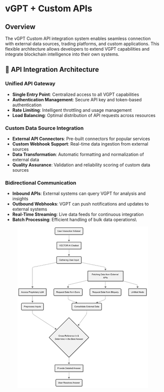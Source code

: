 # vGPT + Custom APIs

## Overview

The vGPT Custom API integration system enables seamless connection with external data sources, trading platforms, and custom applications. This flexible architecture allows developers to extend VGPT capabilities and integrate blockchain intelligence into their own systems.

## 🔗 API Integration Architecture

### **Unified API Gateway**

* **Single Entry Point**: Centralized access to all VGPT capabilities
* **Authentication Management**: Secure API key and token-based authentication
* **Rate Limiting**: Intelligent throttling and usage management
* **Load Balancing**: Optimal distribution of API requests across resources

### **Custom Data Source Integration**

* **External API Connectors**: Pre-built connectors for popular services
* **Custom Webhook Support**: Real-time data ingestion from external sources
* **Data Transformation**: Automatic formatting and normalization of external data
* **Quality Assurance**: Validation and reliability scoring of custom data sources

### **Bidirectional Communication**

* **Inbound APIs**: External systems can query VGPT for analysis and insights
* **Outbound Webhooks**: VGPT can push notifications and updates to external systems
* **Real-Time Streaming**: Live data feeds for continuous integration
* **Batch Processing**: Efficient handling of bulk data operations\


<figure><img src=".gitbook/assets/Editor _ Mermaid Chart-2025-05-25-233846.png" alt=""><figcaption></figcaption></figure>
